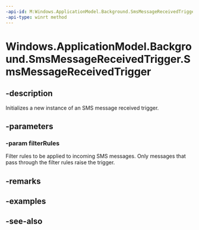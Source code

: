 ```yaml
---
-api-id: M:Windows.ApplicationModel.Background.SmsMessageReceivedTrigger.#ctor(Windows.Devices.Sms.SmsFilterRules)
-api-type: winrt method
---
```


<!-- Method syntax
public SmsMessageReceivedTrigger(Windows.Devices.Sms.SmsFilterRules filterRules)
-->

# Windows.ApplicationModel.Background.SmsMessageReceivedTrigger.SmsMessageReceivedTrigger

## -description
Initializes a new instance of an SMS message received trigger.

## -parameters
### -param filterRules
Filter rules to be applied to incoming SMS messages. Only messages that pass through the filter rules raise the trigger.

## -remarks

## -examples

## -see-also
